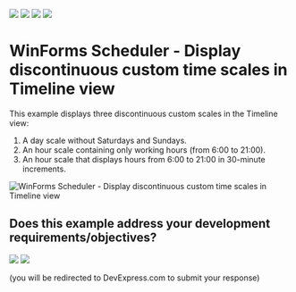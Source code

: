 <!-- default badges list -->
![](https://img.shields.io/endpoint?url=https://codecentral.devexpress.com/api/v1/VersionRange/128636860/19.1.3%2B)
[![](https://img.shields.io/badge/Open_in_DevExpress_Support_Center-FF7200?style=flat-square&logo=DevExpress&logoColor=white)](https://supportcenter.devexpress.com/ticket/details/E1480)
[![](https://img.shields.io/badge/📖_How_to_use_DevExpress_Examples-e9f6fc?style=flat-square)](https://docs.devexpress.com/GeneralInformation/403183)
[![](https://img.shields.io/badge/💬_Leave_Feedback-feecdd?style=flat-square)](#does-this-example-address-your-development-requirementsobjectives)
<!-- default badges end -->
# WinForms Scheduler - Display discontinuous custom time scales in Timeline view

This example displays three discontinuous custom scales in the Timeline view:

1. A day scale without Saturdays and Sundays.
2. An hour scale containing only working hours (from 6:00 to 21:00).
3. An hour scale that displays hours from 6:00 to 21:00 in 30-minute increments. 

![WinForms Scheduler - Display discontinuous custom time scales in Timeline view](https://raw.githubusercontent.com/DevExpress-Examples/three-discontinuous-custom-time-scales-for-the-timeline-view-e1480/19.1.3%2B/media/winforms-scheduler-timeline.png)

<!-- feedback -->
## Does this example address your development requirements/objectives?

[<img src="https://www.devexpress.com/support/examples/i/yes-button.svg"/>](https://www.devexpress.com/support/examples/survey.xml?utm_source=github&utm_campaign=winforms-scheduler-custom-scales-in-timeline-view&~~~was_helpful=yes) [<img src="https://www.devexpress.com/support/examples/i/no-button.svg"/>](https://www.devexpress.com/support/examples/survey.xml?utm_source=github&utm_campaign=winforms-scheduler-custom-scales-in-timeline-view&~~~was_helpful=no)

(you will be redirected to DevExpress.com to submit your response)
<!-- feedback end -->

